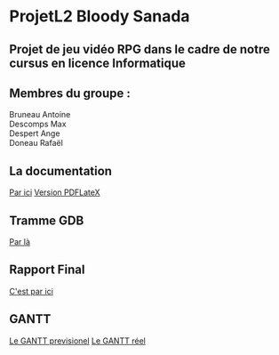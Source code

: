 # ProjetL2 Bloody Sanada

## Projet de jeu vidéo RPG dans le cadre de notre cursus en licence Informatique

## Membres du groupe :
Bruneau Antoine <br />
Descomps Max <br />
Despert Ange <br />
Doneau Rafaël <br />

## La documentation

[Par ici](https://themisterpenguin.github.io/Documentation_BLSD)
[Version PDFLateX](https://github.com/TheMisterPenguin/ProjetL2/raw/main/doc/out/latex/refman.pdf)

## Tramme GDB

[Par là](https://github.com/TheMisterPenguin/ProjetL2/raw/2f5435ebd67d325b1b7616da5eba909a77823338/debogage_sanada.pdf)

## Rapport Final

[C'est par ici](https://github.com/TheMisterPenguin/ProjetL2/raw/main/Rapport_Projet_DESPERT_BRUNEAU_DESCOMPS_DONEAU.pdf)

## GANTT

[Le GANTT previsionel](https://docs.google.com/spreadsheets/d/137kKD9gfpiEC_zliMpySPo1xjQ20Uw0JYJUedu1JbkY/edit?usp=sharing)
[Le GANTT réel](https://docs.google.com/spreadsheets/d/1o70FjVPzeUldbCMU4YSInlD_35gTBtZ88_-tOpvP7w8/edit?usp=sharing)
